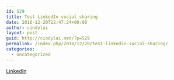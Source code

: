 ```yaml
---
id: 529
title: Test LinkedIn social sharing
date: 2016-12-20T22:47:24+00:00
author: cindylai
layout: post
guid: http://cindylai.net/?p=529
permalink: /index.php/2016/12/20/test-linkedin-social-sharing/
categories:
  - Uncategorized
---
```


  

  
[LinkedIn](https://www.linkedin.com/shareArticle?mini=true&url=http://www.apple.com/jobs/test/socialtest/advisor_faq_students_socialtest.html&title=&summary=Discover%20opportunities%20while%20you%E2%80%99re%20in%20school%20or%20when%20you%E2%80%99re%20starting%20a%20career.&source=LinkedIn)